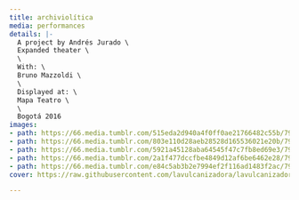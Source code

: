 ```yaml
---
title: archiviolítica
media: performances
details: |-
  A project by Andrés Jurado \
  Expanded theater \
  \
  With: \
  Bruno Mazzoldi \
  \
  Displayed at: \
  Mapa Teatro \
  \
  Bogotá 2016
images:
- path: https://66.media.tumblr.com/515eda2d940a4f0ff0ae21766482c55b/79dc8147096f70b1-64/s1280x1920/8f296ce846e49d4aa7d5162933df499ba24c9639.png
- path: https://66.media.tumblr.com/803e110d28aeb28528d165536021e20b/79dc8147096f70b1-8c/s1280x1920/647ab05122e39a8ba92e40e54fb21b84b53455d6.png
- path: https://66.media.tumblr.com/5921a45128aba64545f47c7fb8ed69e3/79dc8147096f70b1-d0/s1280x1920/9a7667d726a9fcf7057b2c60ce1cbe00b90da320.png
- path: https://66.media.tumblr.com/2a1f477dccfbe4849d12af6be6462e28/79dc8147096f70b1-6a/s2048x3072/a675f0cfeb33be82ff3793d7e3ad3018f35c9fef.png
- path: https://66.media.tumblr.com/e84c5ab3b2e7994ef2f116ad1483f2ac/79dc8147096f70b1-e5/s2048x3072/be5940400001ee42066a1bc1708ade0312895a72.png
cover: https://raw.githubusercontent.com/lavulcanizadora/lavulcanizadora/main/uploads/project-covers/archiviolitica-cover.png

---
```

